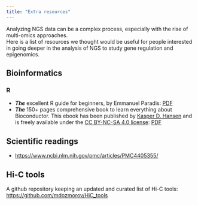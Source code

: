 ```yaml
---
title: "Extra resources"
---
```


Analyzing NGS data can be a complex process, especially with the rise of multi-omics approaches.  
Here is a list of resources we thought would be useful for people interested in going deeper in the analysis of NGS to study gene regulation and epigenomics. 

## Bioinformatics 

### R 

- ***The*** excellent R guide for beginners, by Emmanuel Paradis: [PDF](https://cran.r-project.org/doc/contrib/Paradis-rdebuts_en.pdf)
- ***The*** 150+ pages comprehensive book to learn everything about Bioconductor. This ebook has been published by [Kasper D. Hansen](https://www.ashansenlab.com/) and is freely available under the [CC BY-NC-SA 4.0 license](https://creativecommons.org/licenses/by-nc-sa/4.0/deed.en_US): [PDF](/{{<myPackageUrl>}}docs/bioconductor.pdf)

## Scientific readings

- https://www.ncbi.nlm.nih.gov/pmc/articles/PMC4405355/

## Hi-C tools

A github repository keeping an updated and curated list of Hi-C tools: https://github.com/mdozmorov/HiC_tools
